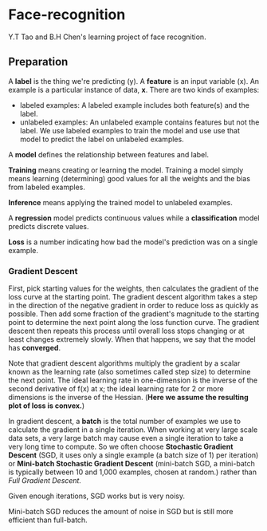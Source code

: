 # Face-recognition
Y.T Tao and B.H Chen's learning project of face recognition.

## Preparation
A **label** is the thing we're predicting (y). A **feature** is an input variable (x). An example is a particular instance of data, **x**. There are two kinds of examples: 
- labeled examples: A labeled example includes both feature(s) and the label.
- unlabeled examples: An unlabeled example contains features but not the label.
We use labeled examples to train the model and use use that model to predict the label on unlabeled examples.

A **model** defines the relationship between features and label. 

**Training** means creating or learning the model. Training a model simply means learning (determining) good values for all the weights and the bias from labeled examples.

**Inference** means applying the trained model to unlabeled examples.

A **regression** model predicts continuous values while a **classification** model predicts discrete values.

**Loss** is a number indicating how bad the model's prediction was on a single example.

### Gradient Descent
First, pick starting values for the weights, then calculates the gradient of the loss curve at the starting point. The gradient descent algorithm takes a step in the direction of the negative gradient in order to reduce loss as quickly as possible. Then add some fraction of the gradient's magnitude to the starting point to determine the next point along the loss function curve. The gradient descent then repeats this process until overall loss stops changing or at least changes extremely slowly.  When that happens, we say that the model has **converged**.

Note that gradient descent algorithms multiply the gradient by a scalar known as the learning rate (also sometimes called step size) to determine the next point. The ideal learning rate in one-dimension is the inverse of the second derivative of f(x) at x; the ideal learning rate for 2 or more dimensions is the inverse of the Hessian. (**Here we assume the resulting plot of loss is convex.**)

In gradient descent, a **batch** is the total number of examples we use to calculate the gradient in a single iteration. When working at very large scale data sets, a very large batch may cause even a single iteration to take a very long time to compute. So we often choose **Stochastic Gradient Descent** (SGD, it uses only a single example (a batch size of 1) per iteration) or **Mini-batch Stochastic Gradient Descent** (mini-batch SGD, a mini-batch is typically between 10 and 1,000 examples, chosen at random.) rather than *Full Gradient Descent.*

Given enough iterations, SGD works but is very noisy. 

Mini-batch SGD reduces the amount of noise in SGD but is still more efficient than full-batch.
